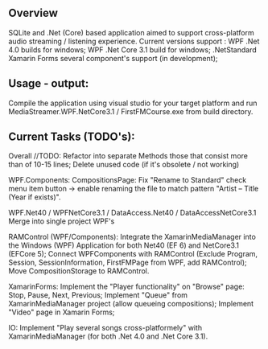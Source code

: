 ## Overview
SQLite and .Net (Core) based application aimed to support cross-platform audio streaming / listening experience.
Current versions support :
WPF .Net 4.0 builds for windows;
WPF .Net Core 3.1 build for windows;
.NetStandard Xamarin Forms several component's support (in development);

## Usage - output:
Compile the application using visual studio for your target platform and run MediaStreamer.WPF.NetCore3.1 / FirstFMCourse.exe from build directory.

## Current Tasks (TODO's):

Overall //TODO: 
	Refactor into separate Methods those that consist more than of 10-15 lines;
	Delete unused code (if it's obsolete / not working)
	
WPF.Components:
	CompositionsPage: Fix "Rename to Standard" check menu item button -> enable renaming the file to match pattern "Artist – Title (Year if exists)".

WPF.Net40 / WPFNetCore3.1 / DataAccess.Net40 / DataAccessNetCore3.1
	Merge into single project WPF's

RAMControl (WPF/Components):
	Integrate the XamarinMediaManager into the Windows (WPF) Application for both Net40 (EF 6) and NetCore3.1 (EFCore 5);
	Connect WPFComponents with RAMControl (Exclude Program, Session, SessionInformation, FirstFMPage from WPF, add RAMControl);
	Move CompositionStorage to RAMControl.

XamarinForms:
	Implement the "Player functionality" on "Browse" page:
		Stop, Pause, Next, Previous;
	Implement "Queue" from XamarinMediaManager project (allow queueing compositions);
	Implement "Video" page in Xamarin Forms;

IO:
	Implement "Play several songs cross-platformely" with XamarinMediaManager (for both .Net 4.0 and .Net Core 3.1).


